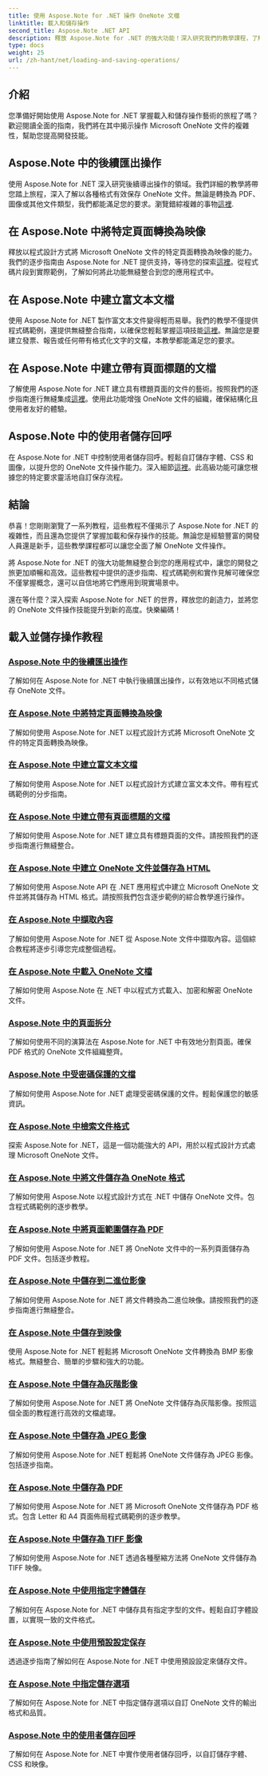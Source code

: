 ```yaml
---
title: 使用 Aspose.Note for .NET 操作 OneNote 文檔
linktitle: 載入和儲存操作
second_title: Aspose.Note .NET API
description: 釋放 Aspose.Note for .NET 的強大功能！深入研究我們的教學課程，了解如何輕鬆載入、儲存和操作 OneNote 文件的逐步指導。
type: docs
weight: 25
url: /zh-hant/net/loading-and-saving-operations/
---
```


## 介紹

您準備好開始使用 Aspose.Note for .NET 掌握載入和儲存操作藝術的旅程了嗎？歡迎閱讀全面的指南，我們將在其中揭示操作 Microsoft OneNote 文件的複雜性，幫助您提高開發技能。

## Aspose.Note 中的後續匯出操作
使用 Aspose.Note for .NET 深入研究後續導出操作的領域。我們詳細的教學將帶您踏上旅程，深入了解以各種格式有效保存 OneNote 文件。無論是轉換為 PDF、圖像或其他文件類型，我們都能滿足您的要求。瀏覽錯綜複雜的事物[這裡](./consequent-export-operations/).

## 在 Aspose.Note 中將特定頁面轉換為映像
釋放以程式設計方式將 Microsoft OneNote 文件的特定頁面轉換為映像的能力。我們的逐步指南由 Aspose.Note for .NET 提供支持，等待您的探索[這裡](./convert-specific-page-to-image/)。從程式碼片段到實際範例，了解如何將此功能無縫整合到您的應用程式中。

## 在 Aspose.Note 中建立富文本文檔
使用 Aspose.Note for .NET 製作富文本文件變得輕而易舉。我們的教學不僅提供程式碼範例，還提供無縫整合指南，以確保您輕鬆掌握這項技能[這裡](./create-doc-with-rich-text/)。無論您是要建立發票、報告或任何帶有格式化文字的文檔，本教學都能滿足您的要求。

## 在 Aspose.Note 中建立帶有頁面標題的文檔
了解使用 Aspose.Note for .NET 建立具有標題頁面的文件的藝術。按照我們的逐步指南進行無縫集成[這裡](./create-doc-with-page-title/)。使用此功能增強 OneNote 文件的組織，確保結構化且使用者友好的體驗。

## Aspose.Note 中的使用者儲存回呼
在 Aspose.Note for .NET 中控制使用者儲存回呼。輕鬆自訂儲存字體、CSS 和圖像，以提升您的 OneNote 文件操作能力。深入細節[這裡](./user-saving-callbacks/)。此高級功能可讓您根據您的特定要求靈活地自訂保存流程。

## 結論

恭喜！您剛剛瀏覽了一系列教程，這些教程不僅揭示了 Aspose.Note for .NET 的複雜性，而且還為您提供了掌握加載和保存操作的技能。無論您是經驗豐富的開發人員還是新手，這些教學課程都可以讓您全面了解 OneNote 文件操作。

將 Aspose.Note for .NET 的強大功能無縫整合到您的應用程式中，讓您的開發之旅更加順暢和高效。這些教程中提供的逐步指南、程式碼範例和實作見解可確保您不僅掌握概念，還可以自信地將它們應用到現實場景中。

還在等什麼？深入探索 Aspose.Note for .NET 的世界，釋放您的創造力，並將您的 OneNote 文件操作技能提升到新的高度。快樂編碼！

## 載入並儲存操作教程
### [Aspose.Note 中的後續匯出操作](./consequent-export-operations/)
了解如何在 Aspose.Note for .NET 中執行後續匯出操作，以有效地以不同格式儲存 OneNote 文件。
### [在 Aspose.Note 中將特定頁面轉換為映像](./convert-specific-page-to-image/)
了解如何使用 Aspose.Note for .NET 以程式設計方式將 Microsoft OneNote 文件的特定頁面轉換為映像。
### [在 Aspose.Note 中建立富文本文檔](./create-doc-with-rich-text/)
了解如何使用 Aspose.Note for .NET 以程式設計方式建立富文本文件。帶有程式碼範例的分步指南。
### [在 Aspose.Note 中建立帶有頁面標題的文檔](./create-doc-with-page-title/)
了解如何使用 Aspose.Note for .NET 建立具有標題頁面的文件。請按照我們的逐步指南進行無縫整合。
### [在 Aspose.Note 中建立 OneNote 文件並儲存為 HTML](./create-onenote-doc-save-to-html/)
了解如何使用 Aspose.Note API 在 .NET 應用程式中建立 Microsoft OneNote 文件並將其儲存為 HTML 格式。請按照我們包含逐步範例的綜合教學進行操作。
### [在 Aspose.Note 中擷取內容](./extract-content/)
了解如何使用 Aspose.Note for .NET 從 Aspose.Note 文件中擷取內容。這個綜合教程將逐步引導您完成整個過程。
### [在 Aspose.Note 中載入 OneNote 文檔](./load-onenote-document/)
了解如何使用 Aspose.Note 在 .NET 中以程式方式載入、加密和解密 OneNote 文件。
### [Aspose.Note 中的頁面拆分](./page-splitting/)
了解如何使用不同的演算法在 Aspose.Note for .NET 中有效地分割頁面。確保 PDF 格式的 OneNote 文件組織整齊。
### [Aspose.Note 中受密碼保護的文檔](./password-protected-document/)
了解如何使用 Aspose.Note for .NET 處理受密碼保護的文件。輕鬆保護您的敏感資訊。
### [在 Aspose.Note 中檢索文件格式](./retrieve-file-format/)
探索 Aspose.Note for .NET，這是一個功能強大的 API，用於以程式設計方式處理 Microsoft OneNote 文件。
### [在 Aspose.Note 中將文件儲存為 OneNote 格式](./save-doc-to-onenote-format/)
了解如何使用 Aspose.Note 以程式設計方式在 .NET 中儲存 OneNote 文件。包含程式碼範例的逐步教學。
### [在 Aspose.Note 中將頁面範圍儲存為 PDF](./save-range-pages-as-pdf/)
了解如何使用 Aspose.Note for .NET 將 OneNote 文件中的一系列頁面儲存為 PDF 文件。包括逐步教程。
### [在 Aspose.Note 中儲存到二進位影像](./save-to-binary-image/)
了解如何使用 Aspose.Note for .NET 將文件轉換為二進位映像。請按照我們的逐步指南進行無縫整合。
### [在 Aspose.Note 中儲存到映像](./save-to-image/)
使用 Aspose.Note for .NET 輕鬆將 Microsoft OneNote 文件轉換為 BMP 影像格式。無縫整合、簡單的步驟和強大的功能。
### [在 Aspose.Note 中儲存為灰階影像](./save-to-grayscale-image/)
了解如何使用 Aspose.Note for .NET 將 OneNote 文件儲存為灰階影像。按照這個全面的教程進行高效的文檔處理。
### [在 Aspose.Note 中儲存為 JPEG 影像](./save-to-jpeg-image/)
了解如何使用 Aspose.Note for .NET 輕鬆將 OneNote 文件儲存為 JPEG 影像。包括逐步指南。
### [在 Aspose.Note 中儲存為 PDF](./save-to-pdf/)
了解如何使用 Aspose.Note for .NET 將 Microsoft OneNote 文件儲存為 PDF 格式。包含 Letter 和 A4 頁面佈局程式碼範例的逐步教學。
### [在 Aspose.Note 中儲存為 TIFF 影像](./save-to-tiff-image/)
了解如何使用 Aspose.Note for .NET 透過各種壓縮方法將 OneNote 文件儲存為 TIFF 映像。
### [在 Aspose.Note 中使用指定字體儲存](./save-using-specified-fonts/)
了解如何在 Aspose.Note for .NET 中儲存具有指定字型的文件。輕鬆自訂字體設置，以實現一致的文件格式。
### [在 Aspose.Note 中使用預設設定保存](./save-with-default-settings/)
透過逐步指南了解如何在 Aspose.Note for .NET 中使用預設設定來儲存文件。
### [在 Aspose.Note 中指定儲存選項](./specify-save-options/)
了解如何在 Aspose.Note for .NET 中指定儲存選項以自訂 OneNote 文件的輸出格式和品質。
### [Aspose.Note 中的使用者儲存回呼](./user-saving-callbacks/)
了解如何在 Aspose.Note for .NET 中實作使用者儲存回呼，以自訂儲存字體、CSS 和映像。